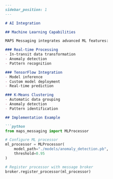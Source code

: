 
```markdown
---
sidebar_position: 1
---

# AI Integration

## Machine Learning Capabilities

MAPS Messaging integrates advanced ML features:

### Real-time Processing
- In-transit data transformation
- Anomaly detection
- Pattern recognition

### TensorFlow Integration
- Model inference
- Custom model deployment
- Real-time prediction

### K-Means Clustering
- Automatic data grouping
- Anomaly detection
- Pattern identification

## Implementation Example

```python
from maps_messaging import MLProcessor

# Configure ML processor
ml_processor = MLProcessor(
    model_path="./models/anomaly_detection.pb",
    threshold=0.95
)

# Register processor with message broker
broker.register_processor(ml_processor)
